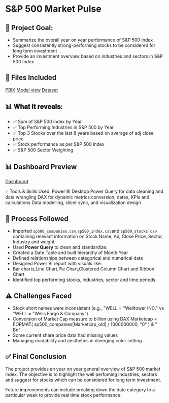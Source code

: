 # S&P 500 Market Pulse

## 🎯 Project Goal:
- Summarize the overall year on year performance of S&P 500 Index
- Suggest consistently strong-performing stocks to be considered for long term investment
- Provide an investment overview based on industries and sectors in S&P 500 Index


## 📁 Files Included
<a href="https://github.com/PyKrishanu/S-P500-Market-Pulse/blob/main/S%26P%20500%20Stock.pbix">PBIX</a>
<a href="https://github.com/PyKrishanu/S-P500-Market-Pulse/blob/main/S%26P%20500%20Pulse%20Model%20View.jpg">Model view</a>
<a href="https://www.kaggle.com/datasets/andrewmvd/sp-500-stocks">Dataset</a>

## 📊 𝐖𝐡𝐚𝐭 𝐢𝐭 𝐫𝐞𝐯𝐞𝐚𝐥𝐬:
- ✅ Sum of S&P 500 index by Year
- ✅ Top Performing Industries in S&P 500 by Year
- ✅ Top 3 Stocks over the last 8 years based on average of adj close price
- ✅ Stock performance as per S&P 500 index
- ✅ S&P 500 Sector Weighting 

 ## 📊 Dashboard Preview
 <a href="https://github.com/PyKrishanu/S-P500-Market-Pulse/blob/main/S%26P%20500%20Pulse%20Dashboard.jpg">Dashboard</a>

💡 Tools & Skills Used:
 Power BI Desktop
 Power Query for data cleaning and data wrangling
 DAX for dynamic metrics conversion, dates, KPIs and calculations
 Data modelling, slicer sync, and visualization design

 ## 🧪 Process Followed
   - Imported `sp500_companies.csv`,`sp500_index.csv`and `sp500_stocks.csv` containing relevant information on Stock Name, Adj Close Price, Sector, Industry and weight.
   - Used **Power Query** to clean and standardize:
   - Created a Date Table and built hierarchy of Month Year 
   - Defined relationships between categorical and numerical data
   - Designed Power BI report with visuals like:
   - Bar charts,Line Chart,Pie Chart,Clustered Column Chart and Ribbon Chart
   - Identified top performing stocks, industries, sector and time periods
 
## ⚠️ Challenges Faced
- Stock short names were inconsistent (e.g., "WELL = "Welltower INC." vs "WELL = "Wells Fargo & Company")
- Conversion of Market Cap measure to billion using DAX Marketcap = 
FORMAT(
    sp500_companies[Marketcap_old] / 1000000000, 
    "0"
) & " Bn"
- Some current share price data had missing values
- Managing readability and aesthetics in diverging color setting

 
## ✅ Final Conclusion
The project provides an year on year general overview of S&P 500 market index. The objective is to highlight the well perfoming industries, sectors and suggest for stocks which can be considered for long term investment.

Future improvements can include breaking down the date category to a particular week to provide real time stock performance.
 
